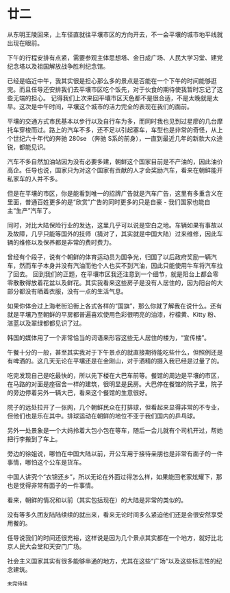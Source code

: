 # 廿二

从东明王陵回来，上车径直就往平壤市区的方向开去，不一会平壤的城市地平线就出现在眼前。



下午的行程安排有点紧，需要参观主体思想塔、金日成广场、人民大学习堂、建党纪念塔以及祖国解放战争胜利纪念馆。

已经是临近中午，我其实很是担心那么多的景点是否能在一个下午的时间能够逛完。而且任导还安排我们去平壤市区吃个饭先，对于伙食的期待使我暂时忘记了这些无端的担心。
记得我们上次来回平壤市区天色都不是很合适，不是太晚就是太早。这次是中午时间，平壤这个城市的活力完全的表现在我们的面前。

平壤的交通方式市民基本以步行以及自行车为多，而同时我也见到过星廖的几台摩托车穿梭而过。路上的汽车不多，还不足以引起塞车，车型也是非常的奇怪，从上个世纪六十年代的奔驰 280se （奔驰 S系的前身），一直到最近几年的新款大众途锐，都能见识。

汽车不多自然加油站因为没有必要多建，朝鲜这个国家目前是不产油的，因此油价高企。任导也说，国家只为对这个国家有贡献的人才会奖励汽车，看来在朝鲜能开私家车的人并不多。



但是在平壤的市区，你是能看到唯一的招牌广告就是汽车广告，这里有多重含义在里面，普通百姓更多的是“欣赏”广告的同时更多的只是自豪 - 我们国家也能自主“生产”汽车了。

同时，对比大陆保险行业的发达，这里几乎可以说是空白之地。车辆如果有事故以及故障，几乎只能等国外的技师（猜对了，其实就是中国大陆）过来维修，因此车辆的维修以及保养都是非常的费时费力。

曾经有个段子，说有个朝鲜的体育运动员为国争光，归国了以后政府奖励一辆汽车，然而车子本身并没有汽油而他个人也买不到汽油，因此只能使用牛车将汽车拉了回去。
回到我们的正题，在平壤市区我还注意到一个细节，就是阳台上都会零零散散得放着花盆以及鲜花。其实我看来这些房子是没有人居住的，因为阳台的大部分都没有晒着衣服，没有一点的生活气息。

如果你体会过上海老街沿街上各式各样的“国旗”，那么你就了解我在说什么。还有就是平壤乃至朝鲜的平房都普遍喜欢使用色彩很明亮的油漆，柠檬黄、Kitty 粉、湛蓝以及翠绿都都见识了过。

韩国的媒体用了一个非常恰当的词语来形容这些无人居住的楼为，“宣传楼”。



午餐十分的一般，甚至其实我对于下午景点的就直接期待能吃些什么，但照例还是有啤酒的。这几天无论在平壤还是在金刚山，对于酒精的摄入我已经是过量了的。

吃完发现自己是吃最快的，所以先下楼在大巴车前等。餐馆的周边是平壤的市区，在马路的对面是座宿舍一样的建筑，很明显是民房。大巴停在餐馆的院子里，院子的旁边停着另外一辆大巴，看来这个餐馆的生意很好。

院子的远处拉开了一张网，几个朝鲜民众在打排球，但看起来显得非常的不专业，但他们也是乐在其中。排球运动在朝鲜的地位不亚于我们国内的乒乓球。



另外一处景象是一个大妈拎着大包小包在等车，随后一会儿就有个司机开过，帮她把行李搬到了车上。

旁边的徐姐说，哪怕在中国大陆以前，开公车用于接待亲朋也是非常有面子的一件事情，哪怕这个公车是货车。



中国人讲究个“衣锦还乡”，所以无论在外面过得怎么样，如果能回老家炫耀下，那也是觉得非常有面子的一件事情。

看来，朝鲜的情况和以前（其实包括现在）的大陆是非常的类似的。

没有等多久团友陆陆续续的就出来，看来无论时间多么紧迫他们还是会很安然享受用餐的。



任导说我们的时间还很充裕，这样说是因为几个景点其实都在一个地方，就好比北京人民大会堂和天安门广场。

社会主义国家其实有很多能够串通的地方，尤其在这些“广场“以及这些标志性的纪念建筑。

`未完待续`
